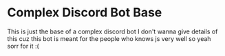 # Complex Discord Bot Base 

This is just the base of a complex discord bot I don't wanna give details of this cuz this bot is meant for the people who knows js very well so yeah sorr for it :(
